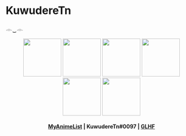# KuwudereTn
𓁹‿𓁹
<p align="center">
  <a href="https://open.spotify.com/user/3qpteu8ku4xbie6ydz129f8fk?si=88afff92c5a640da">
  <img src="https://i.imgur.com/lrUeNuR.png"  
       width="100" 
       height="100"></a>
  <a href="https://www.twitch.tv/kuwuderetn">
  <img src="https://i.imgur.com/HM030lk.png" 
       width="100" 
       height="100"></a>
  <a href="https://www.youtube.com/channel/UCL1s7mS6U4FenEKWgz8-e0A/videos">
  <img src="https://i.imgur.com/YWbDUUy.png"  
       width="100" 
       height="100"></a>
  <a href="https://steamcommunity.com/id/KuwudereTn/">
  <img src="https://i.imgur.com/280iQbV.png"  
       width="100" 
       height="100"></a>
    <a href="https://www.instagram.com/_andreuwu_/">
  <img src="https://i.imgur.com/M6yBwxS.png"  
       width="100" 
       height="100"></a>
  <a href="https://osu.ppy.sh/users/22794299">
  <img src="https://i.imgur.com/79GpYI7.png"  
       width="100" 
       height="100"></a>
  <br></br>
  <b><a href="https://myanimelist.net/profile/KuwudereTn">MyAnimeList</a> | KuwudereTn#0097 | <a href="https://www.anykey.org/take-the-pledge/">GLHF</a></b>
</p>
